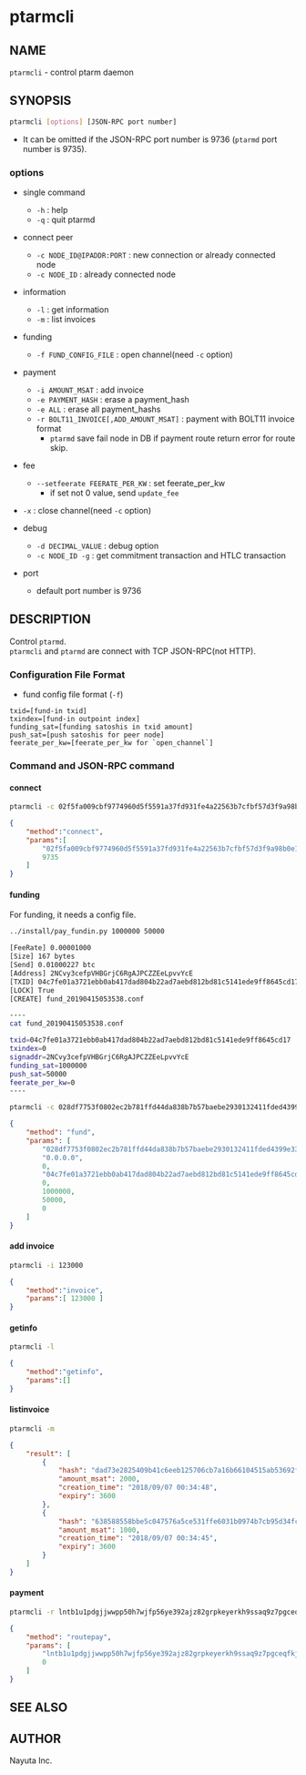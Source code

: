 # ptarmcli

## NAME

`ptarmcli` - control ptarm daemon

## SYNOPSIS

```bash
ptarmcli [options] [JSON-RPC port number]
```

* It can be omitted if the JSON-RPC port number is 9736 (`ptarmd` port number is 9735).

### options

* single command
  * `-h` : help
  * `-q` : quit ptarmd

* connect peer
  * `-c NODE_ID@IPADDR:PORT` : new connection or already connected node
  * `-c NODE_ID` : already connected node

* information
  * `-l` : get information
  * `-m` : list invoices

* funding
  * `-f FUND_CONFIG_FILE` : open channel(need `-c` option)

* payment
  * `-i AMOUNT_MSAT` : add invoice
  * `-e PAYMENT_HASH` : erase a payment_hash
  * `-e ALL` : erase all payment_hashs
  * `-r BOLT11_INVOICE[,ADD_AMOUNT_MSAT]`  : payment with BOLT11 invoice format
    * `ptarmd` save fail node in DB if payment route return error for route skip.

* fee
  * `--setfeerate FEERATE_PER_KW` : set feerate_per_kw
    * if set not 0 value, send `update_fee`

* `-x` : close channel(need `-c` option)

* debug
  * `-d DECIMAL_VALUE` : debug option
  * `-c NODE_ID -g` : get commitment transaction and HTLC transaction

* port
  * default port number is 9736

## DESCRIPTION

Control `ptarmd`.  
`ptarmcli` and `ptarmd` are connect with TCP JSON-RPC(not HTTP).

### Configuration File Format

* fund config file format (`-f`)

```text
txid=[fund-in txid]
txindex=[fund-in outpoint index]
funding_sat=[funding satoshis in txid amount]
push_sat=[push satoshis for peer node]
feerate_per_kw=[feerate_per_kw for `open_channel`]
```

### Command and JSON-RPC command

#### connect

```bash
ptarmcli -c 02f5fa009cbf9774960d5f5591a37fd931fe4a22563b7cfbf57d3f9a98b0e11882@127.0.0.1:9735
```

```json
{
    "method":"connect",
    "params":[
        "02f5fa009cbf9774960d5f5591a37fd931fe4a22563b7cfbf57d3f9a98b0e11882","127.0.0.1",
        9735
    ]
}
```

#### funding
For funding, it needs a config file.

```bash
../install/pay_fundin.py 1000000 50000 

[FeeRate] 0.00001000
[Size] 167 bytes
[Send] 0.01000227 btc
[Address] 2NCvy3cefpVHBGrjC6RgAJPCZZEeLpvvYcE
[TXID] 04c7fe01a3721ebb0ab417dad804b22ad7aebd812bd81c5141ede9ff8645cd17
[LOCK] True
[CREATE] fund_20190415053538.conf

----
cat fund_20190415053538.conf

txid=04c7fe01a3721ebb0ab417dad804b22ad7aebd812bd81c5141ede9ff8645cd17
txindex=0
signaddr=2NCvy3cefpVHBGrjC6RgAJPCZZEeLpvvYcE
funding_sat=1000000
push_sat=50000
feerate_per_kw=0
----

ptarmcli -c 028df7753f0802ec2b781ffd44da838b7b57baebe2930132411fded4399e33bf58 -f fund_20190415053538.conf

```

```json
{
    "method": "fund",
    "params": [
        "028df7753f0802ec2b781ffd44da838b7b57baebe2930132411fded4399e33bf58",
        "0.0.0.0",
        0,
        "04c7fe01a3721ebb0ab417dad804b22ad7aebd812bd81c5141ede9ff8645cd17",
        0,
        1000000,
        50000,
        0
    ]
}
```

#### add invoice

```bash
ptarmcli -i 123000
```

```json
{
    "method":"invoice",
    "params":[ 123000 ]
}
```

#### getinfo

```bash
ptarmcli -l
```

```json
{
    "method":"getinfo",
    "params":[]
}
```

#### listinvoice

```bash
ptarmcli -m
```

```json
{
    "result": [
        {
            "hash": "dad73e2825409b41c6eeb125706cb7a16b66104515ab53692fffedf2248663be",
            "amount_msat": 2000,
            "creation_time": "2018/09/07 00:34:48",
            "expiry": 3600
        },
        {
            "hash": "638588558bbe5c047576a5ce531ffe6031b0974b7cb95d34fcffc9336bc2bed1",
            "amount_msat": 1000,
            "creation_time": "2018/09/07 00:34:45",
            "expiry": 3600
        }
    ]
}
```

#### payment

```bash
ptarmcli -r lntb1u1pdgjjwwpp50h7wjfp56ye392ajz82grpkeyerkh9ssaq9z7pgceqfkj8enugvqdyu0v3xgg36yffx2ctyypqhyarfvdkx2w3qfa6xsetjypcxcctrv4ejqar0yp6x2um5ypehqetwv35kueeqwdhjytpzdy3r5g3h8p3kzepcve3z6dekxgcz6dpnxgmj6wfexycz6ef4vgur2dmrvcmxzdtzyf7scqzysq5h93u4m2mcmn0yy4dr7rlwdnt57s9777rduwjnr6my0acf23wdnk8quh5ewyw4t6gmqd05lwlpp57uzvljjcc2sm2vwzxsy40adyfqqgv3djj
```

```json
{
    "method": "routepay",
    "params": [
        "lntb1u1pdgjjwwpp50h7wjfp56ye392ajz82grpkeyerkh9ssaq9z7pgceqfkj8enugvqdyu0v3xgg36yffx2ctyypqhyarfvdkx2w3qfa6xsetjypcxcctrv4ejqar0yp6x2um5ypehqetwv35kueeqwdhjytpzdy3r5g3h8p3kzepcve3z6dekxgcz6dpnxgmj6wfexycz6ef4vgur2dmrvcmxzdtzyf7scqzysq5h93u4m2mcmn0yy4dr7rlwdnt57s9777rduwjnr6my0acf23wdnk8quh5ewyw4t6gmqd05lwlpp57uzvljjcc2sm2vwzxsy40adyfqqgv3djj",
        0
    ]
}
```

## SEE ALSO

## AUTHOR

Nayuta Inc.